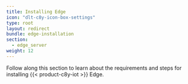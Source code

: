 ```yaml
---
title: Installing Edge
icon: "dlt-c8y-icon-box-settings"
type: root
layout: redirect
bundle: edge-installation
section:
  - edge_server
weight: 12
---
```


Follow along this section to learn about the requirements and steps for installing {{< product-c8y-iot >}} Edge.
